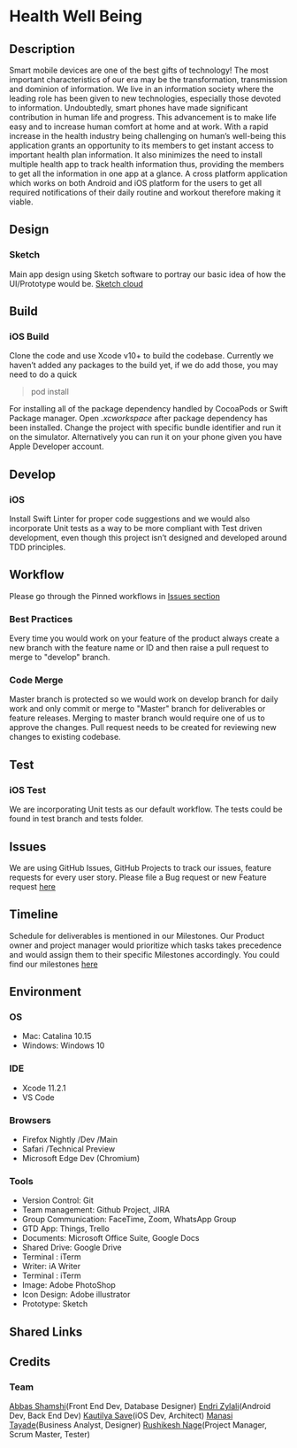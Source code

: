 # Health Well Being

## Description

Smart mobile devices are one of the best gifts of technology! The most important characteristics of our era may be the transformation, transmission and dominion of information. We live in an information society where the leading role has been given to new technologies, especially those devoted to information. Undoubtedly, smart phones have made significant contribution in human life and progress. This advancement is to make life easy and to increase human comfort at home and at work. With a rapid increase in the health industry being challenging on human’s well-being this application grants an opportunity to its members to get instant access to important health plan information. It also minimizes the need to install multiple health app to track health information thus, providing the members to get all the information in one app at a glance. A cross platform application which works on both Android and iOS platform for the users to get all required notifications of their daily routine and workout therefore making it viable.

## Design

### Sketch

Main app design using Sketch software to portray our basic idea of how the UI/Prototype would be. [Sketch cloud](https://sketch.cloud/s/4WR0Z/v/aMaGqp/)

## Build

### iOS Build

Clone the code and use Xcode v10+ to build the codebase.
Currently we haven’t added any packages to the build yet, if we do add those, you may need to do a quick

> pod install

For installing all of the package dependency handled by CocoaPods or Swift Package manager.
Open _.xcworkspace_ after package dependency has been installed.
Change the project with specific bundle identifier and run it on the simulator.
Alternatively you can run it on your phone given you have Apple Developer account.

## Develop

### iOS

Install Swift Linter for proper code suggestions and we would also incorporate Unit tests as a way to be more compliant with Test driven development, even though this project isn’t designed and developed around TDD principles.

## Workflow

Please go through the Pinned workflows in [Issues section](https://github.com/SensehacK/capstone-team4/issues?q=is%3Aissue+label%3A%C2%AF%5C_%5B%E3%83%84%5D_%2F%C2%AF)

### Best Practices

Every time you would work on your feature of the product always create a new branch with the feature name or ID and then raise a pull request to merge to "develop" branch.

### Code Merge

Master branch is protected so we would work on develop branch for daily work and only commit or merge to "Master" branch for deliverables or feature releases.
Merging to master branch would require one of us to approve the changes.
Pull request needs to be created for reviewing new changes to existing codebase.

## Test

### iOS Test

We are incorporating Unit tests as our default workflow.
The tests could be found in test branch and tests folder.

## Issues

We are using GitHub Issues, GitHub Projects to track our issues, feature requests for every user story.
Please file a Bug request or new Feature request [here](https://github.com/SensehacK/capstone-team4/issues)

## Timeline

Schedule for deliverables is mentioned in our Milestones. Our Product owner and project manager would prioritize which tasks takes precedence and would assign them to their specific Milestones accordingly.
You could find our milestones [here](https://github.com/SensehacK/capstone-team4/milestones)

## Environment

### OS

- Mac: Catalina 10.15
- Windows: Windows 10

### IDE

- Xcode 11.2.1
- VS Code

### Browsers

- Firefox Nightly /Dev /Main
- Safari /Technical Preview
- Microsoft Edge Dev (Chromium)

### Tools

- Version Control: Git
- Team management: Github Project, JIRA
- Group Communication: FaceTime, Zoom, WhatsApp Group
- GTD App: Things, Trello
- Documents: Microsoft Office Suite, Google Docs
- Shared Drive: Google Drive
- Terminal : iTerm
- Writer: iA Writer
- Terminal : iTerm
- Image: Adobe PhotoShop
- Icon Design: Adobe illustrator
- Prototype: Sketch

## Shared Links

## Credits

### Team

[Abbas Shamshi](https://www.linkedin.com/in/abbas-shamshi/)(Front End Dev, Database Designer)
[Endri Zylali](https://www.linkedin.com/in/endri-zylali/)(Android Dev, Back End Dev)
[Kautilya Save](https://www.linkedin.com/in/kautilyasave/)(iOS Dev, Architect)
[Manasi Tayade](https://www.linkedin.com/in/manasitayade5/)(Business Analyst, Designer)
[Rushikesh Nage](https://www.linkedin.com/in/rushikesh-nage06/)(Project Manager, Scrum Master, Tester)
